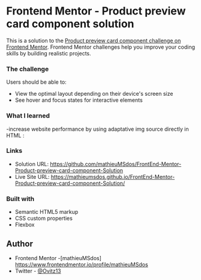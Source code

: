 # Frontend Mentor - Product preview card component solution

This is a solution to the [Product preview card component challenge on Frontend Mentor](https://www.frontendmentor.io/challenges/product-preview-card-component-GO7UmttRfa). Frontend Mentor challenges help you improve your coding skills by building realistic projects.

### The challenge

Users should be able to:

- View the optimal layout depending on their device's screen size
- See hover and focus states for interactive elements

### What I learned

-increase website performance by using adaptative img source directly in HTML :
<!-- <picture class="imgContainer">

  <source
            media="(max-width: 550px)"
            srcset="./images\image-product-mobile.jpg"
          />
  <source
            media="(min-width: 551px)"
            srcset="./images\image-product-desktop.jpg"
          />
  <img src="./images\image-product-desktop.jpg" alt="ProductPhoto" />
</picture> -->

### Links

- Solution URL: https://github.com/mathieuMSdos/FrontEnd-Mentor-Product-preview-card-component-Solution
- Live Site URL: https://mathieumsdos.github.io/FrontEnd-Mentor-Product-preview-card-component-Solution/

### Built with

- Semantic HTML5 markup
- CSS custom properties
- Flexbox

## Author

- Frontend Mentor -[mathieuMSdos] https://www.frontendmentor.io/profile/mathieuMSdos
- Twitter - [@Ovitz13](https://www.twitter.com/Ovitz13)
